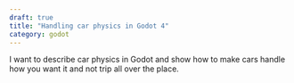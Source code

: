```yaml
---
draft: true
title: "Handling car physics in Godot 4"
category: godot
---
```


I want to describe car physics in Godot and show how to make cars handle
how you want it and not trip all over the place.
